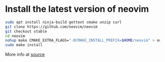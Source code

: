 # Install the latest version of neovim

```bash
sudo apt install ninja-build gettext cmake unzip curl
git clone https://github.com/neovim/neovim
git checkout stable
cd neovim
nohup make CMAKE_EXTRA_FLAGS="-DCMAKE_INSTALL_PREFIX=$HOME/neovim" > output.log 2>&1 &
sudo make install
```
More info at [source](https://forums.raspberrypi.com/viewtopic.php?t=367119)
